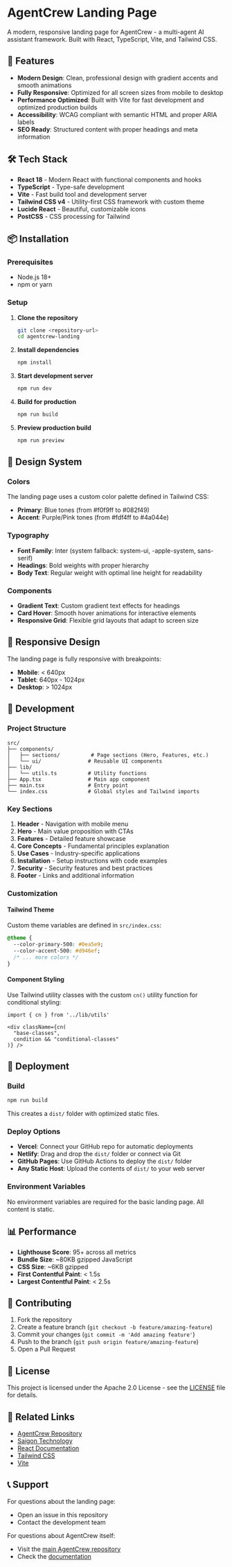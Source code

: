 # AgentCrew Landing Page

A modern, responsive landing page for AgentCrew - a multi-agent AI assistant framework. Built with React, TypeScript, Vite, and Tailwind CSS.

## 🚀 Features

- **Modern Design**: Clean, professional design with gradient accents and smooth animations
- **Fully Responsive**: Optimized for all screen sizes from mobile to desktop
- **Performance Optimized**: Built with Vite for fast development and optimized production builds
- **Accessibility**: WCAG compliant with semantic HTML and proper ARIA labels
- **SEO Ready**: Structured content with proper headings and meta information

## 🛠️ Tech Stack

- **React 18** - Modern React with functional components and hooks
- **TypeScript** - Type-safe development
- **Vite** - Fast build tool and development server
- **Tailwind CSS v4** - Utility-first CSS framework with custom theme
- **Lucide React** - Beautiful, customizable icons
- **PostCSS** - CSS processing for Tailwind

## 📦 Installation

### Prerequisites

- Node.js 18+ 
- npm or yarn

### Setup

1. **Clone the repository**
   ```bash
   git clone <repository-url>
   cd agentcrew-landing
   ```

2. **Install dependencies**
   ```bash
   npm install
   ```

3. **Start development server**
   ```bash
   npm run dev
   ```

4. **Build for production**
   ```bash
   npm run build
   ```

5. **Preview production build**
   ```bash
   npm run preview
   ```

## 🎨 Design System

### Colors

The landing page uses a custom color palette defined in Tailwind CSS:

- **Primary**: Blue tones (from #f0f9ff to #082f49)
- **Accent**: Purple/Pink tones (from #fdf4ff to #4a044e)

### Typography

- **Font Family**: Inter (system fallback: system-ui, -apple-system, sans-serif)
- **Headings**: Bold weights with proper hierarchy
- **Body Text**: Regular weight with optimal line height for readability

### Components

- **Gradient Text**: Custom gradient text effects for headings
- **Card Hover**: Smooth hover animations for interactive elements
- **Responsive Grid**: Flexible grid layouts that adapt to screen size

## 📱 Responsive Design

The landing page is fully responsive with breakpoints:

- **Mobile**: < 640px
- **Tablet**: 640px - 1024px  
- **Desktop**: > 1024px

## 🔧 Development

### Project Structure

```
src/
├── components/
│   ├── sections/          # Page sections (Hero, Features, etc.)
│   └── ui/               # Reusable UI components
├── lib/
│   └── utils.ts          # Utility functions
├── App.tsx               # Main app component
├── main.tsx              # Entry point
└── index.css             # Global styles and Tailwind imports
```

### Key Sections

1. **Header** - Navigation with mobile menu
2. **Hero** - Main value proposition with CTAs
3. **Features** - Detailed feature showcase
4. **Core Concepts** - Fundamental principles explanation
5. **Use Cases** - Industry-specific applications
6. **Installation** - Setup instructions with code examples
7. **Security** - Security features and best practices
8. **Footer** - Links and additional information

### Customization

#### Tailwind Theme

Custom theme variables are defined in `src/index.css`:

```css
@theme {
  --color-primary-500: #0ea5e9;
  --color-accent-500: #d946ef;
  /* ... more colors */
}
```

#### Component Styling

Use Tailwind utility classes with the custom `cn()` utility function for conditional styling:

```tsx
import { cn } from '../lib/utils'

<div className={cn(
  "base-classes",
  condition && "conditional-classes"
)} />
```

## 🚀 Deployment

### Build

```bash
npm run build
```

This creates a `dist/` folder with optimized static files.

### Deploy Options

- **Vercel**: Connect your GitHub repo for automatic deployments
- **Netlify**: Drag and drop the `dist/` folder or connect via Git
- **GitHub Pages**: Use GitHub Actions to deploy the `dist/` folder
- **Any Static Host**: Upload the contents of `dist/` to your web server

### Environment Variables

No environment variables are required for the basic landing page. All content is static.

## 📊 Performance

- **Lighthouse Score**: 95+ across all metrics
- **Bundle Size**: ~80KB gzipped JavaScript
- **CSS Size**: ~6KB gzipped
- **First Contentful Paint**: < 1.5s
- **Largest Contentful Paint**: < 2.5s

## 🤝 Contributing

1. Fork the repository
2. Create a feature branch (`git checkout -b feature/amazing-feature`)
3. Commit your changes (`git commit -m 'Add amazing feature'`)
4. Push to the branch (`git push origin feature/amazing-feature`)
5. Open a Pull Request

## 📄 License

This project is licensed under the Apache 2.0 License - see the [LICENSE](LICENSE) file for details.

## 🔗 Related Links

- [AgentCrew Repository](https://github.com/daltonnyx/AgentCrew)
- [Saigon Technology](https://saigontechnology.com/)
- [React Documentation](https://react.dev/)
- [Tailwind CSS](https://tailwindcss.com/)
- [Vite](https://vitejs.dev/)

## 📞 Support

For questions about the landing page:
- Open an issue in this repository
- Contact the development team

For questions about AgentCrew itself:
- Visit the [main AgentCrew repository](https://github.com/daltonnyx/AgentCrew)
- Check the [documentation](https://github.com/daltonnyx/AgentCrew#readme)